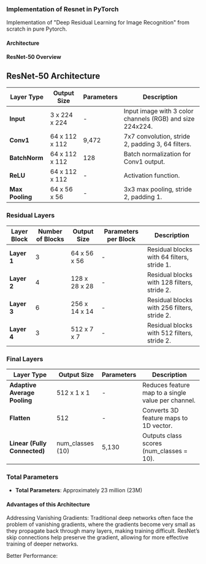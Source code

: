 ### Implementation of Resnet in PyTorch

Implementation of "Deep Residual Learning for Image Recognition" from scratch in pure Pytorch.       

#### Architecture

**ResNet-50 Overview**
## ResNet-50 Architecture

| **Layer Type**        | **Output Size**      | **Parameters** | **Description**                                           |
|-----------------------|----------------------|----------------|-----------------------------------------------------------|
| **Input**             | 3 x 224 x 224        | -              | Input image with 3 color channels (RGB) and size 224x224. |
| **Conv1**             | 64 x 112 x 112       | 9,472          | 7x7 convolution, stride 2, padding 3, 64 filters.         |
| **BatchNorm**         | 64 x 112 x 112       | 128            | Batch normalization for Conv1 output.                     |
| **ReLU**              | 64 x 112 x 112       | -              | Activation function.                                       |
| **Max Pooling**       | 64 x 56 x 56         | -              | 3x3 max pooling, stride 2, padding 1.                    |

### Residual Layers

| **Layer Block**       | **Number of Blocks** | **Output Size**      | **Parameters per Block** | **Description**                                         |
|-----------------------|----------------------|----------------------|--------------------------|---------------------------------------------------------|
| **Layer 1**           | 3                    | 64 x 56 x 56         | -                        | Residual blocks with 64 filters, stride 1.            |
| **Layer 2**           | 4                    | 128 x 28 x 28        | -                        | Residual blocks with 128 filters, stride 2.           |
| **Layer 3**           | 6                    | 256 x 14 x 14        | -                        | Residual blocks with 256 filters, stride 2.           |
| **Layer 4**           | 3                    | 512 x 7 x 7          | -                        | Residual blocks with 512 filters, stride 2.           |

### Final Layers

| **Layer Type**        | **Output Size**      | **Parameters** | **Description**                                           |
|-----------------------|----------------------|----------------|-----------------------------------------------------------|
| **Adaptive Average Pooling** | 512 x 1 x 1      | -              | Reduces feature map to a single value per channel.       |
| **Flatten**           | 512                  | -              | Converts 3D feature maps to 1D vector.                   |
| **Linear (Fully Connected)** | num_classes (10) | 5,130          | Outputs class scores (num_classes = 10).                 |

### Total Parameters

- **Total Parameters**: Approximately 23 million (23M)


#### Advantages of this Architecture

  Addressing Vanishing Gradients:
      Traditional deep networks often face the problem of vanishing gradients, where the gradients become very small as they propagate back through many layers, making training difficult. ResNet’s skip connections help preserve the gradient, allowing for more effective training of deeper networks.

  Better Performance:
